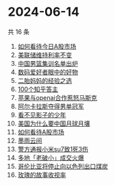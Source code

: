 # 2024-06-14

共 16 条

<!-- BEGIN -->
<!-- 最后更新时间 Fri Jun 14 2024 21:10:35 GMT+0800 (China Standard Time) -->

1. [如何看待今日A股市场](https://www.zhihu.com/search?q=%E5%A6%82%E4%BD%95%E7%9C%8B%E5%BE%85%E4%BB%8A%E6%97%A5A%E8%82%A1%E5%B8%82%E5%9C%BA)
1. [美联储维持利率不变](https://www.zhihu.com/search?q=%E7%BE%8E%E8%81%94%E5%82%A8%E7%BB%B4%E6%8C%81%E5%88%A9%E7%8E%87%E4%B8%8D%E5%8F%98)
1. [中国男篮集训名单出炉](https://www.zhihu.com/search?q=%E4%B8%AD%E5%9B%BD%E7%94%B7%E7%AF%AE%E9%9B%86%E8%AE%AD%E5%90%8D%E5%8D%95%E5%87%BA%E7%82%89)
1. [数码爱好者眼中的好物](https://www.zhihu.com/search?q=%E6%95%B0%E7%A0%81%E7%88%B1%E5%A5%BD%E8%80%85%E7%9C%BC%E4%B8%AD%E7%9A%84%E5%A5%BD%E7%89%A9)
1. [二胎妈妈的经验之选](https://www.zhihu.com/search?q=%E4%BA%8C%E8%83%8E%E5%A6%88%E5%A6%88%E7%9A%84%E7%BB%8F%E9%AA%8C%E4%B9%8B%E9%80%89)
1. [100个知乎答主](https://www.zhihu.com/search?q=100%E4%B8%AA%E7%9F%A5%E4%B9%8E%E7%AD%94%E4%B8%BB)
1. [苹果与openai合作惹怒马斯克](https://www.zhihu.com/search?q=%E8%8B%B9%E6%9E%9C%E4%B8%8Eopenai%E5%90%88%E4%BD%9C%E6%83%B9%E6%80%92%E9%A9%AC%E6%96%AF%E5%85%8B)
1. [阿尔卡拉斯夺得男单冠军](https://www.zhihu.com/search?q=%E9%98%BF%E5%B0%94%E5%8D%A1%E6%8B%89%E6%96%AF%E5%A4%BA%E5%BE%97%E7%94%B7%E5%8D%95%E5%86%A0%E5%86%9B)
1. [看不见影子的少年](https://www.zhihu.com/search?q=%E7%9C%8B%E4%B8%8D%E8%A7%81%E5%BD%B1%E5%AD%90%E7%9A%84%E5%B0%91%E5%B9%B4)
1. [美国为什么要中国月球月壤](https://www.zhihu.com/search?q=%E7%BE%8E%E5%9B%BD%E4%B8%BA%E4%BB%80%E4%B9%88%E8%A6%81%E4%B8%AD%E5%9B%BD%E6%9C%88%E7%90%83%E6%9C%88%E5%A3%A4)
1. [如何看待A股市场](https://www.zhihu.com/search?q=%E5%A6%82%E4%BD%95%E7%9C%8B%E5%BE%85A%E8%82%A1%E5%B8%82%E5%9C%BA)
1. [墨雨云间](https://www.zhihu.com/search?q=%E5%A2%A8%E9%9B%A8%E4%BA%91%E9%97%B4)
1. [警方通报小米su7致1死3伤](https://www.zhihu.com/search?q=%E8%AD%A6%E6%96%B9%E9%80%9A%E6%8A%A5%E5%B0%8F%E7%B1%B3su7%E8%87%B41%E6%AD%BB3%E4%BC%A4)
1. [多地「老破小」成交火爆](https://www.zhihu.com/search?q=%E5%A4%9A%E5%9C%B0%E3%80%8C%E8%80%81%E7%A0%B4%E5%B0%8F%E3%80%8D%E6%88%90%E4%BA%A4%E7%81%AB%E7%88%86)
1. [哥伦比亚将停止向以色列出口煤炭](https://www.zhihu.com/search?q=%E5%93%A5%E4%BC%A6%E6%AF%94%E4%BA%9A%E5%B0%86%E5%81%9C%E6%AD%A2%E5%90%91%E4%BB%A5%E8%89%B2%E5%88%97%E5%87%BA%E5%8F%A3%E7%85%A4%E7%82%AD)
1. [玫瑰的故事收视率](https://www.zhihu.com/search?q=%E7%8E%AB%E7%91%B0%E7%9A%84%E6%95%85%E4%BA%8B%E6%94%B6%E8%A7%86%E7%8E%87)

<!-- END -->
